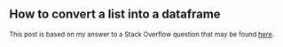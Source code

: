 ## How to convert a list into a dataframe

<sup>This post is based on my answer to a Stack Overflow question that may be found [here](https://stackoverflow.com/a/75179588/19123103).</sup>



